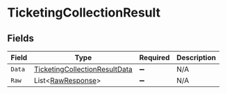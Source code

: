 # TicketingCollectionResult


## Fields

| Field                                                                                     | Type                                                                                      | Required                                                                                  | Description                                                                               |
| ----------------------------------------------------------------------------------------- | ----------------------------------------------------------------------------------------- | ----------------------------------------------------------------------------------------- | ----------------------------------------------------------------------------------------- |
| `Data`                                                                                    | [TicketingCollectionResultData](../../Models/Components/TicketingCollectionResultData.md) | :heavy_minus_sign:                                                                        | N/A                                                                                       |
| `Raw`                                                                                     | List<[RawResponse](../../Models/Components/RawResponse.md)>                               | :heavy_minus_sign:                                                                        | N/A                                                                                       |